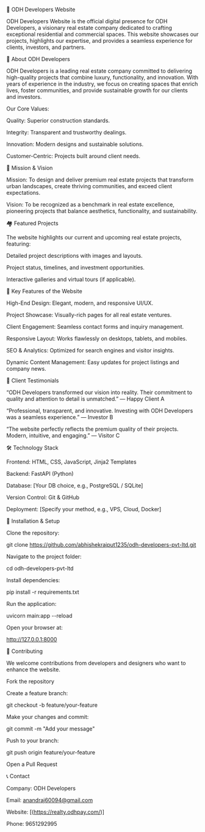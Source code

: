 🌟 ODH Developers Website

ODH Developers Website is the official digital presence for ODH Developers, a visionary real estate company dedicated to crafting exceptional residential and commercial spaces. This website showcases our projects, highlights our expertise, and provides a seamless experience for clients, investors, and partners.

🏢 About ODH Developers

ODH Developers is a leading real estate company committed to delivering high-quality projects that combine luxury, functionality, and innovation. With years of experience in the industry, we focus on creating spaces that enrich lives, foster communities, and provide sustainable growth for our clients and investors.

Our Core Values:

Quality: Superior construction standards.

Integrity: Transparent and trustworthy dealings.

Innovation: Modern designs and sustainable solutions.

Customer-Centric: Projects built around client needs.

🎯 Mission & Vision

Mission:
To design and deliver premium real estate projects that transform urban landscapes, create thriving communities, and exceed client expectations.

Vision:
To be recognized as a benchmark in real estate excellence, pioneering projects that balance aesthetics, functionality, and sustainability.

🏘️ Featured Projects

The website highlights our current and upcoming real estate projects, featuring:

Detailed project descriptions with images and layouts.

Project status, timelines, and investment opportunities.

Interactive galleries and virtual tours (if applicable).

💎 Key Features of the Website

High-End Design: Elegant, modern, and responsive UI/UX.

Project Showcase: Visually-rich pages for all real estate ventures.

Client Engagement: Seamless contact forms and inquiry management.

Responsive Layout: Works flawlessly on desktops, tablets, and mobiles.

SEO & Analytics: Optimized for search engines and visitor insights.

Dynamic Content Management: Easy updates for project listings and company news.

🌟 Client Testimonials

“ODH Developers transformed our vision into reality. Their commitment to quality and attention to detail is unmatched.” — Happy Client A

“Professional, transparent, and innovative. Investing with ODH Developers was a seamless experience.” — Investor B

“The website perfectly reflects the premium quality of their projects. Modern, intuitive, and engaging.” — Visitor C

🛠️ Technology Stack

Frontend: HTML, CSS, JavaScript, Jinja2 Templates

Backend: FastAPI (Python)

Database: [Your DB choice, e.g., PostgreSQL / SQLite]

Version Control: Git & GitHub

Deployment: [Specify your method, e.g., VPS, Cloud, Docker]

🚀 Installation & Setup

Clone the repository:

git clone https://github.com/abhishekrajput1235/odh-developers-pvt-ltd.git


Navigate to the project folder:

cd odh-developers-pvt-ltd


Install dependencies:

pip install -r requirements.txt


Run the application:

uvicorn main:app --reload


Open your browser at:

http://127.0.0.1:8000

🤝 Contributing

We welcome contributions from developers and designers who want to enhance the website.

Fork the repository

Create a feature branch:

git checkout -b feature/your-feature


Make your changes and commit:

git commit -m "Add your message"


Push to your branch:

git push origin feature/your-feature


Open a Pull Request

📞 Contact

Company: ODH Developers

Email: anandraj60094@gmail.com

Website: [(https://realty.odhpay.com/)]

Phone: 9651292995